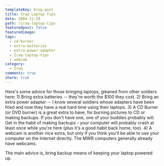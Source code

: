 ```yaml
---
templateKey: blog-post
title: Iraq Laptop Tips
date: 2004-11-20
path: /iraq-laptop-tips
featuredpost: false
featuredimage:
tags:
  - cd-burner
  - extra-batteries
  - extra-power-adapter
  - Iraq-laptop-tips
  - webcam
category:
  - Iraq
comments: true
share: true
---
```


Here's some advice for those bringing laptops, gleaned from other soldiers here: 1) Bring extra batteries -- they're worth the $100 they cost. 2) Bring an extra power adapter -- I know several soldiers whose adapters have been fried and now they have a real hard time using their laptops. 3) A CD Burner (or DVD burner) is a great extra to have, for burning pictures to CD or making backups. If you don't have one, one of your buddies probably will. Get in the habit of making backups - your computer will probably crash at least once while you're here (plus it's a good habit back home, too). 4) A webcam is another nice extra, but only if you think you'll be able to use your computer on the Internet directly. The MWR computers generally already have webcams.

The main advice is, bring backup means of keeping your laptop powered up.
